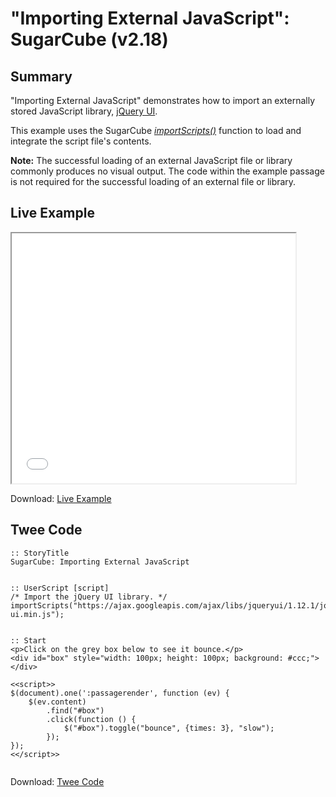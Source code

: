# "Importing External JavaScript": SugarCube (v2.18)

## Summary

"Importing External JavaScript" demonstrates how to import an externally stored JavaScript library, [jQuery UI](https://jqueryui.com/).

This example uses the SugarCube [*importScripts()*](http://www.motoslave.net/sugarcube/2/docs/functions.html#importscripts) function to load and integrate the script file's contents.

<div class="alertbox information"><strong>Note:</strong> The successful loading of an external JavaScript file or library commonly produces no visual output. The code within the example passage is not required for the successful loading of an external file or library.</div>


## Live Example

<section>
<iframe src="sugarcube_importexternaljs_example.html" height=400 width=90%></iframe>


Download: <a href="sugarcube_importexternaljs_example.html" target="_blank">Live Example</a>
</section>

## Twee Code

```
:: StoryTitle
SugarCube: Importing External JavaScript


:: UserScript [script]
/* Import the jQuery UI library. */
importScripts("https://ajax.googleapis.com/ajax/libs/jqueryui/1.12.1/jquery-ui.min.js");


:: Start
<p>Click on the grey box below to see it bounce.</p>
<div id="box" style="width: 100px; height: 100px; background: #ccc;"></div>

<<script>>
$(document).one(':passagerender', function (ev) {
	$(ev.content)
		.find("#box")
		.click(function () {
			$("#box").toggle("bounce", {times: 3}, "slow");
		});
});
<</script>>


```

Download: <a href="sugarcube_importexternaljs_twee.txt" target="_blank">Twee Code</a>
